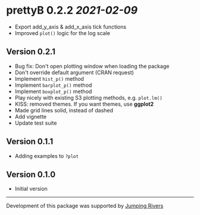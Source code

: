 # prettyB 0.2.2 _2021-02-09_
  * Export add_y_axis & add_x_axis tick functions
  * Improved `plot()` logic for the log scale

## Version 0.2.1
  * Bug fix: Don't open plotting window when loading the package
  * Don't override default argument (CRAN request)
  * Implement `hist_p()` method
  * Implement `barplot_p()` method
  * Implement `boxplot_p()` method
  * Play nicely with existing S3 plotting methods, e.g. `plot.lm()`
  * KISS: removed themes. If you want themes, use __ggplot2__
  * Made grid lines solid, instead of dashed
  * Add vignette
  * Update test suite

## Version 0.1.1
  * Adding examples to `?plot`

## Version 0.1.0
  * Initial version

-----

Development of this package was supported by [Jumping
Rivers](https://www.jumpingrivers.com)
